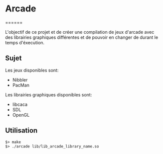 # Arcade
======

L'objectif de ce projet et de créer une compilation de jeux d'arcade avec des librairies graphiques différentes et de pouvoir en changer de durant le temps d'éxecution.

Sujet
-----

Les jeux disponibles sont:
- Nibbler
- PacMan

Les librairies graphiques disponibles sont: 
- libcaca
- SDL
- OpenGL

Utilisation
-----------

```
$> make
$> ./arcade lib/lib_arcade_library_name.so
```
